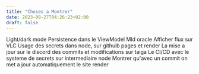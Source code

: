 ```yaml
---
title: "Choses a Montrer"
date: 2023-08-27T04:26:23+02:00
draft: false
---
```


Light/dark mode
Persistence dans le ViewModel
Mld oracle
Afficher flux sur VLC
Usage des secrets dans node, sur githuib pages et render
La mise a jour sur le discord des commits et modifications sur taiga
Le CI/CD avec le systeme de secrets sur intermediaire node
Montrer qu'avec un commit on met a jour automatiquement le site render